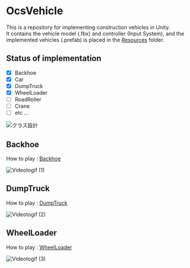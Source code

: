 # OcsVehicle
This is a repository for implementing construction vehicles in Unity.  
It contains the vehicle model (.fbx) and controller (Input System), and the implemented vehicles (.prefab) is placed in the [Resources](https://github.com/qoopen0815/OcsVehicle/tree/main/Resources) folder.  

## Status of implementation
- [x] Backhoe
- [x] Car
- [x] DumpTruck
- [x] WheelLoader
- [ ] RoadRoller
- [ ] Crane
- [ ] etc ...

![クラス設計](https://user-images.githubusercontent.com/26988372/139453048-0e45e5c8-6763-4542-8dfe-35b01a0a0bf1.png)

## Backhoe
How to play : [Backhoe](https://github.com/qoopen0815/OcsVehicle/blob/main/Resources/HoeToPlay/Backhoe.png)

![Videotogif (1)](https://user-images.githubusercontent.com/26988372/139288755-bf3a7cc7-95d9-4437-8a0a-44b3efda29b7.gif)

## DumpTruck
How to play : [DumpTruck](https://github.com/qoopen0815/OcsVehicle/blob/main/Resources/HoeToPlay/DumpTruck.png)

![Videotogif (2)](https://user-images.githubusercontent.com/26988372/139440703-6c11c3f2-6eea-4bac-9721-9d82d0e22183.gif)

## WheelLoader
How to play : [WheelLoader](https://github.com/qoopen0815/OcsVehicle/blob/main/Resources/HoeToPlay/WheelLoader.png)

![Videotogif (3)](https://user-images.githubusercontent.com/26988372/139441632-1f9a3354-7143-4739-9cbf-21ec85f49ebf.gif)
